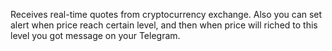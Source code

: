 Receives real-time quotes from cryptocurrency exchange. Also you can set alert when price reach certain level, and then when price will riched to this level you got message on your Telegram.
